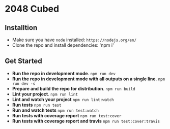 # 2048 Cubed

## Installtion
- Make sure you have `node` installed: `https://nodejs.org/en/`
- Clone the repo and install dependencies: 'npm i'

## Get Started
- **Run the repo in development mode**. `npm run dev`
- **Run the repo in development mode with all outputs on a single line**. `npm run dev -s`
- **Prepare and build the repo for distribution**. `npm run build`
- **Lint your project**. `npm run lint`
- **Lint and watch your project** `npm run lint:watch`
- **Run tests** `npm run test`
- **Run and watch tests** `npm run test:watch`
- **Run tests with coverage report** `npm run test:cover`
- **Run tests with coverage report and travis** `npm run test:cover:travis`
